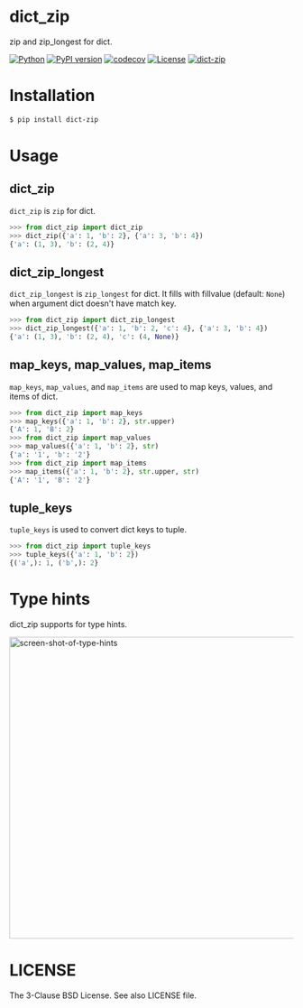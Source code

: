 # dict_zip

zip and zip_longest for dict.

[![Python](https://img.shields.io/pypi/pyversions/dict-zip.svg)](https://badge.fury.io/py/dict-zip)
[![PyPI version](https://img.shields.io/pypi/v/dict-zip.svg)](https://pypi.python.org/pypi/dict-zip/)
[![codecov](https://codecov.io/gh/kitsuyui/dict_zip/branch/main/graph/badge.svg?token=LiuhQeZsnc)](https://codecov.io/gh/kitsuyui/dict_zip)
[![License](https://img.shields.io/badge/License-BSD%203--Clause-blue.svg)](https://opensource.org/licenses/BSD-3-Clause)
[![dict-zip](https://snyk.io/advisor/python/dict-zip/badge.svg)](https://snyk.io/advisor/python/dict-zip)

# Installation

```sh
$ pip install dict-zip
```

# Usage

## dict_zip

`dict_zip` is `zip` for dict.

```python
>>> from dict_zip import dict_zip
>>> dict_zip({'a': 1, 'b': 2}, {'a': 3, 'b': 4})
{'a': (1, 3), 'b': (2, 4)}
```

## dict_zip_longest

`dict_zip_longest` is `zip_longest` for dict.
It fills with fillvalue (default: `None`) when argument dict doesn't have match key.

```python
>>> from dict_zip import dict_zip_longest
>>> dict_zip_longest({'a': 1, 'b': 2, 'c': 4}, {'a': 3, 'b': 4})
{'a': (1, 3), 'b': (2, 4), 'c': (4, None)}
```

## map_keys, map_values, map_items

`map_keys`, `map_values`, and `map_items` are used to map keys, values, and items of dict.

```python
>>> from dict_zip import map_keys
>>> map_keys({'a': 1, 'b': 2}, str.upper)
{'A': 1, 'B': 2}
>>> from dict_zip import map_values
>>> map_values({'a': 1, 'b': 2}, str)
{'a': '1', 'b': '2'}
>>> from dict_zip import map_items
>>> map_items({'a': 1, 'b': 2}, str.upper, str)
{'A': '1', 'B': '2'}
```

## tuple_keys

`tuple_keys` is used to convert dict keys to tuple.

```python
>>> from dict_zip import tuple_keys
>>> tuple_keys({'a': 1, 'b': 2})
{('a',): 1, ('b',): 2}
```

# Type hints

dict_zip supports for type hints.

<img width="535" alt="screen-shot-of-type-hints" src="https://user-images.githubusercontent.com/2596972/181838389-2860e45c-b366-41e4-83a1-f747b7115a5f.png">

# LICENSE

The 3-Clause BSD License. See also LICENSE file.
